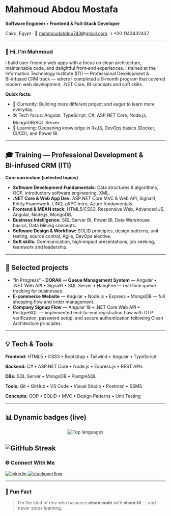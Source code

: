 
# Mahmoud Abdou Mostafa

**Software Engineer • Frontend & Full‑Stack Developer**

Cairo, Egypt · 📧 mahmoudabdou743@gmail.com · 📞 +20 1143432437

---

### 👋 Hi, I'm Mahmoud
I build user‑friendly web apps with a focus on clean architecture, maintainable code, and delightful front‑end experiences. I trained at the Information Technology Institute (ITI) — Professional Development & BI‑infused CRM track — where I completed a 9‑month program that covered modern web development, .NET Core, BI concepts and soft skills.

**Quick facts:**
- 🔭 Currently: Building more different project and eager to learn more everyday.
- 🛠️ Tech focus: Angular, TypeScript, C#, ASP.NET Core, Node.js, MongoDB/SQL Server.
- 🌱 Learning: Deepening knowledge in RxJS, DevOps basics (Docker, CI/CD), and Power BI.

---

## 🎓 Training — Professional Development & BI‑infused CRM (ITI)

**Core curriculum (selected topics)**
- **Software Development Fundamentals:** Data structures & algorithms, OOP, introductory software engineering, XML.
- **.NET Core & Web App Dev:** ASP.NET Core MVC & Web API, SignalR, Entity Framework, LINQ, gRPC intro, Azure fundamentals.
- **Frontend & MEAN stack:** HTML5/CSS3, Responsive Web, Advanced JS, Angular, Node.js, MongoDB.
- **Business Intelligence:** SQL Server BI, Power BI, Data Warehouse basics, Data Mining concepts.
- **Software Design & Workflow:** SOLID principles, design patterns, unit testing, source control, Agile, DevOps elective.
- **Soft skills:** Communication, high‑impact presentations, job seeking, teamwork and leadership.

---

## 🚀 Selected projects
- "In Progress" - **DORAK — Queue Management System** — Angular • .NET Web API • SignalR • SQL Server • HangFire — real‑time queue tracking for businesses.
- **E‑commerce Website** — Angular • Node.js • Express • MongoDB — full shopping flow and order management.
- **Company Signup Flow** — Angular 19 • .NET Core Web API • PostgreSQL — implemented end-to-end registration flow with OTP verification, password setup, and secure authentication following Clean Architecture principles.
---

## 💡 Tech & Tools
**Frontend:** HTML5 • CSS3 • Bootstrap • Tailwind • Angular • TypeScript

**Backend:** C# • ASP.NET Core • Node.js • Express.js • REST APIs

**DBs:** SQL Server • MongoDB • PostgreSQL

**Tools:** Git • GitHub • VS Code • Visual Studio • Postman • SSMS

**Concepts:** OOP • SOLID • MVC • Design Patterns • Unit Testing

---

## 📊 Dynamic badges (live)
<p align="center">
  <img src="https://github-readme-stats.vercel.app/api/top-langs/?username=Mabdou743&layout=compact" alt="Top languages" />
</p>

![GitHub Streak](https://streak-stats.demolab.com?user=Mabdou743&theme=dark)
---

### 🌐 Connect With Me

<p align="left">
  <a href="https://linkedin.com/in/mahmoud-abdou-b39a74188" target="_blank">
    <img src="https://img.shields.io/badge/LinkedIn-blue?style=for-the-badge&logo=linkedin" alt="linkedin" />
  </a>
  <a href="https://stackoverflow.com/users/28463389/mahmoud-abdou" target="_blank">
    <img src="https://img.shields.io/badge/StackOverflow-FE7A16?style=for-the-badge&logo=stackoverflow&logoColor=white" alt="stackoverflow" />
  </a>
</p>

---

### 📌 Fun Fact

> I’m the kind of dev who balances **clean code** with **clean UI** — and never stops learning.

